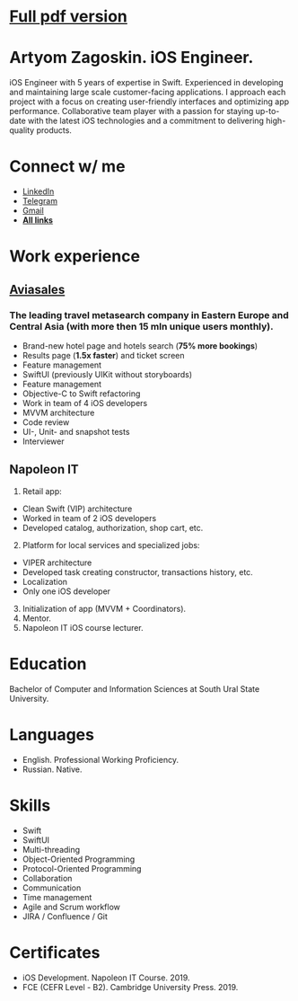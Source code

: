 # [Full pdf version](https://inxel.github.io/CV/)

# Artyom Zagoskin. iOS Engineer.
iOS Engineer with 5 years of expertise in Swift. Experienced in developing and maintaining large scale customer-facing applications. I approach each project with a focus on creating user-friendly interfaces and optimizing app performance. Collaborative team player with a passion for staying up-to-date with the latest iOS technologies and a commitment to delivering high-quality products.

# Connect w/ me
- [LinkedIn](https://linkedin.com/in/artyomzagoskin)
- [Telegram](https://www.t.me/Arty_Zago)
- [Gmail](mailto:artyzago@gmail.com)
- [**All links**](https://inxel.github.io/links/)

# Work experience
## [Aviasales](https://apps.apple.com/ru/app/aviasales-book-cheap-flights/id498958864?l=en-GB)
### The leading travel metasearch company in Eastern Europe and Central Asia (with more then 15 mln unique users monthly).
- Brand-new hotel page and hotels search (**75% more bookings**)
- Results page (**1.5x faster**) and ticket screen
- Feature management
- SwiftUI (previously UIKit without storyboards)
- Feature management
- Objective-C to Swift refactoring
- Work in team of 4 iOS developers
- MVVM architecture
- Code review
- UI-, Unit- and snapshot tests
- Interviewer

## Napoleon IT
1. Retail app:
- Clean Swift (VIP) architecture
- Worked in team of 2 iOS developers
- Developed catalog, authorization, shop cart, etc.
2. Pl‎atform for local services and specialized jobs:
- VIPER architecture
- Developed task creating constructor, transactions history, etc.
- Localization
- Only one iOS developer
3. Initialization of app (MVVM + Coordinators).
4. Mentor‎.
5. Napoleon IT iOS course lecturer.

# Education
Bachelor of Computer and Information Sciences at South Ural State University.

# Languages
- English. Professional Working Proficiency.
- Russian. Native.

# Skills
- Swift
- SwiftUI
- Multi-threading
- Object-Oriented Programming 
- Protocol-Oriented Programming
- Collaboration
- Communication 
- Time management
- Agile and Scrum workflow  
- JIRA / Confluence / Git

# Certificates
- iOS Development. Napoleon IT Course. 2019.
- FCE (CEFR Level - B2). Cambridge University Press. 2019.
